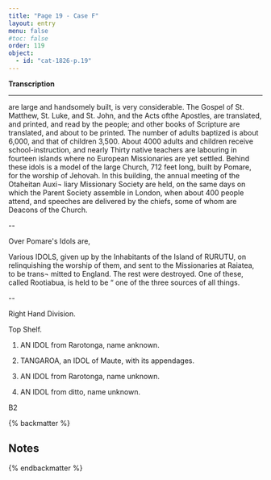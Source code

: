 ```yaml
---
title: "Page 19 - Case F"
layout: entry
menu: false
#toc: false
order: 119
object:
  - id: "cat-1826-p.19"
---
```


**Transcription**

---


are large and handsomely built, is very considerable.
The Gospel of St. Matthew, St. Luke, and St. John, and
the Acts ofthe Apostles, are translated, and printed, and
read by the people; and other books of Scripture are
translated, and about to be printed. The number of
adults baptized is about 6,000, and that of children 3,500.
About 4000 adults and children receive school-instruction,
and nearly Thirty native teachers are labouring in fourteen
islands where no European Missionaries are yet settled.
Behind these idols is a model of the large Church, 712 feet
long, built by Pomare, for the worship of Jehovah. In
this building, the annual meeting of the Otaheitan Auxi¬
liary Missionary Society are held, on the same days on
which the Parent Society assemble in London, when
about 400 people attend, and speeches are delivered by
the chiefs, some of whom are Deacons of the Church.

--

Over Pomare's Idols are,

Various IDOLS, given up by the Inhabitants of the Island
of RURUTU, on relinquishing the worship of them,
and sent to the Missionaries at Raiatea, to be trans¬
mitted to England. The rest were destroyed.
One of these, called Rootiabua, is held to be “ one of the
three sources of all things.

--

Right Hand Division.

Top Shelf.

1. AN IDOL from Rarotonga, name anknown.

2. TANGAROA, an IDOL of Maute, with its appendages.

3. AN IDOL from Rarotonga, name unknown.

4. AN IDOL from ditto, name unknown.

B2

{% backmatter %}

## Notes

{% endbackmatter %}

